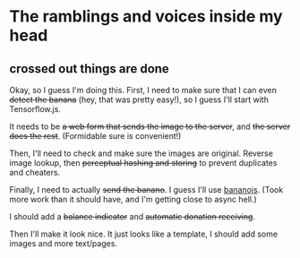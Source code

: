 # The ramblings and voices inside my head

## crossed out things are done

Okay, so I guess I'm doing this. First, I need to make sure that I can even ~~detect the banana~~ (hey, that was pretty easy!), so I guess I'll start with Tensorflow.js.

It needs to be ~~a web form that sends the image to the server~~, and ~~the server does the rest~~. (Formidable sure is convenient!)

Then, I'll need to check and make sure the images are original. Reverse image lookup, then ~~perceptual hashing and storing~~ to prevent duplicates and cheaters.

Finally, I need to actually ~~send the banano~~. I guess I'll use [bananojs](https://github.com/BananoCoin/bananojs). (Took more work than it should have, and I'm getting close to async hell.)

I should add a ~~balance indicator~~ and ~~automatic donation receiving~~.

Then I'll make it look nice. It just looks like a template, I should add some images and more text/pages.

